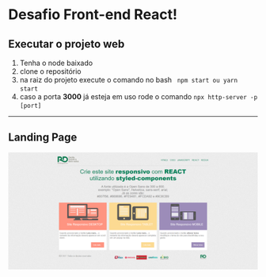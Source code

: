 <h1>Desafio Front-end React!</h1>
<h2>Executar o projeto web</h2>

<ol>
<li>Tenha o node baixado </li>
<li> clone o repositório</li>
<li> na raiz do projeto execute o comando no bash <code> npm start ou yarn start </code>
<li> caso a porta <strong>3000</strong> já esteja em uso rode o comando  <code>npx http-server -p [port]</code></li>
</ol>
<hr>

<h2>Landing Page</h2>
<img src="https://github.com/AdrianoMatias/Desafio_RD/blob/master/Capa_RD.PNG" title="Capa" alt="landing page">
